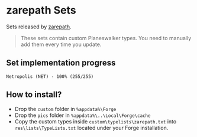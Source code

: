 # zarepath Sets

Sets released by [zarepath](https://www.planesculptors.net/user/zarepath).

> These sets contain custom Planeswalker types. You need to manually add them every time you update.

## Set implementation progress

```text
Netropolis (NET) - 100% (255/255)
```

## How to install?

* Drop the `custom` folder in `%appdata%\Forge`
* Drop the `pics` folder in `%appdata%\..\Local\Forge\cache`
* Copy the custom types inside `custom\typelists\zarepath.txt` into `res\lists\TypeLists.txt` located under your Forge installation.
